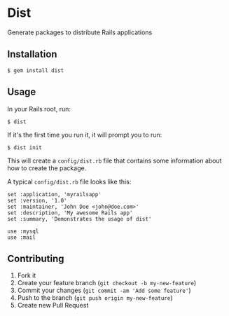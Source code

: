 # Dist

Generate packages to distribute Rails applications

## Installation

    $ gem install dist

## Usage

In your Rails root, run:

    $ dist

If it's the first time you run it, it will prompt you to run:

    $ dist init

This will create a `config/dist.rb` file that contains some information about how to create the package.

A typical `config/dist.rb` file looks like this:

    set :application, 'myrailsapp'
    set :version, '1.0'
    set :maintainer, 'John Doe <john@doe.com>'
    set :description, 'My awesome Rails app'
    set :summary, 'Demonstrates the usage of dist'

    use :mysql
    use :mail

## Contributing

1. Fork it
2. Create your feature branch (`git checkout -b my-new-feature`)
3. Commit your changes (`git commit -am 'Add some feature'`)
4. Push to the branch (`git push origin my-new-feature`)
5. Create new Pull Request
